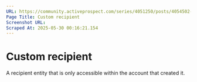 ```yaml
---
URL: https://community.activeprospect.com/series/4051250/posts/4054502-activeprospect-product-glossary
Page Title: Custom recipient
Screenshot URL: 
Scraped At: 2025-05-30 00:16:21.154
---
```


# Custom recipient

A recipient entity that is only accessible within the account that created it.